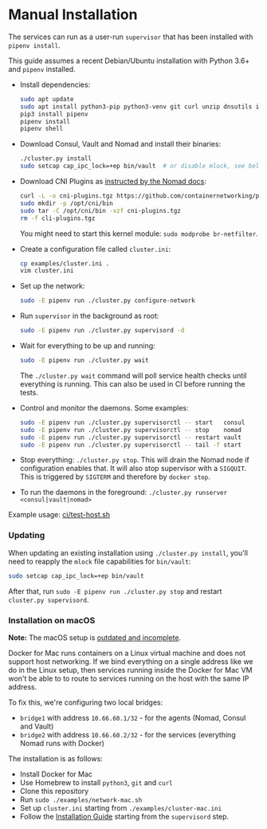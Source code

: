 # Manual Installation

The services can run as a user-run `supervisor` that has been installed with
`pipenv install`.

This guide assumes a recent Debian/Ubuntu installation with Python 3.6+ and `pipenv` installed.

* Install dependencies:

    ```bash
    sudo apt update
    sudo apt install python3-pip python3-venv git curl unzip dnsutils iptables
    pip3 install pipenv
    pipenv install
    pipenv shell
    ```

* Download Consul, Vault and Nomad and install their binaries:

    ```bash
    ./cluster.py install
    sudo setcap cap_ipc_lock=+ep bin/vault  # or disable mlock, see below
    ```


* Download CNI Plugins as [instructed by the Nomad docs](https://www.nomadproject.io/guides/integrations/consul-connect/index.html#cni-plugins):


    ```bash
    curl -L -o cni-plugins.tgz https://github.com/containernetworking/plugins/releases/download/v0.8.1/cni-plugins-linux-amd64-v0.8.1.tgz
    sudo mkdir -p /opt/cni/bin
    sudo tar -C /opt/cni/bin -xzf cni-plugins.tgz
    rm -f cli-plugins.tgz
    ```

    You might need to start this kernel module: `sudo modprobe br-netfilter`.

* Create a configuration file called `cluster.ini`:

    ```bash
    cp examples/cluster.ini .
    vim cluster.ini
    ```

* Set up the network:

    ```bash
    sudo -E pipenv run ./cluster.py configure-network
    ```

* Run `supervisor` in the background as root:

    ```bash
    sudo -E pipenv run ./cluster.py supervisord -d
    ```

* Wait for everything to be up and running:

    ```bash
    sudo -E pipenv run ./cluster.py wait
    ```

  The `./cluster.py wait` command will poll service health checks until
  everything is running. This can also be used in CI before running the tests.

* Control and monitor the daemons. Some examples:

    ```bash
    sudo -E pipenv run ./cluster.py supervisorctl -- start   consul
    sudo -E pipenv run ./cluster.py supervisorctl -- stop    nomad
    sudo -E pipenv run ./cluster.py supervisorctl -- restart vault
    sudo -E pipenv run ./cluster.py supervisorctl -- tail -f start
    ```

* Stop everything: `./cluster.py stop`. This will drain the Nomad node if
  configuration enables that. It will also stop supervisor with a `SIGQUIT`.
  This is triggered by `SIGTERM` and therefore by `docker stop`.

* To run the daemons in the foreground: `./cluster.py runserver <consul|vault|nomad>`

Example usage: [ci/test-host.sh](ci/test-host.sh)


### Updating

When updating an existing installation using `./cluster.py install`, you'll
need to reapply the `mlock` file capabilities for `bin/vault`:

```bash
sudo setcap cap_ipc_lock=+ep bin/vault
```

After that, run `sudo -E pipenv run ./cluster.py stop` and restart `cluster.py supervisord`.


### Installation on macOS

**Note:** The macOS setup is [outdated and
incomplete](https://github.com/liquidinvestigations/cluster/issues/105).

Docker for Mac runs containers on a Linux virtual machine and does not support
host networking. If we bind everything on a single address like we do in the
Linux setup, then services running inside the Docker for Mac VM won't be able
to to route to services running on the host with the same IP address.

To fix this, we're configuring two local bridges:

* `bridge1` with address `10.66.60.1/32` - for the agents (Nomad, Consul and Vault)
* `bridge2` with address `10.66.60.2/32` - for the services (everything Nomad runs with Docker)

The installation is as follows:

* Install Docker for Mac
* Use Homebrew to install `python3`, `git` and `curl`
* Clone this repository
* Run `sudo ./examples/network-mac.sh`
* Set up `cluster.ini` starting from `./examples/cluster-mac.ini`
* Follow the [Installation Guide](#installation-guide) starting from the `supervisord` step.
